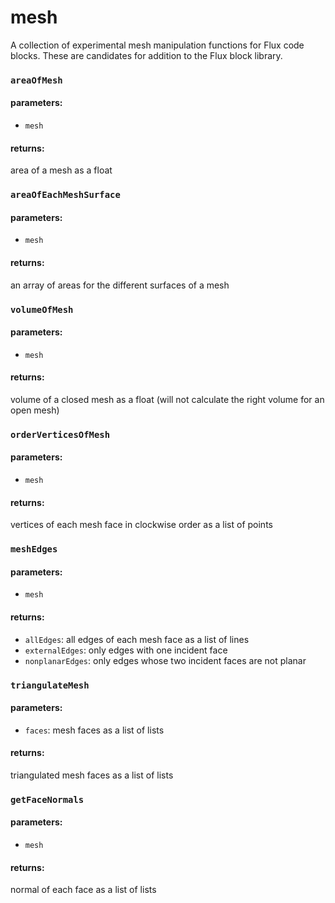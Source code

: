 # mesh
A collection of experimental mesh manipulation functions for Flux code blocks. These are candidates for addition to the Flux block library. 

### `areaOfMesh`
#### parameters:
* `mesh`

#### returns:
area of a mesh as a float

### `areaOfEachMeshSurface`
#### parameters:
* `mesh`

#### returns:
an array of areas for the different surfaces of a mesh

### `volumeOfMesh`
#### parameters:
* `mesh`

#### returns:
volume of a closed mesh as a float (will not calculate the right volume for an open mesh)

### `orderVerticesOfMesh`
#### parameters:
* `mesh`

#### returns:
vertices of each mesh face in clockwise order as a list of points

### `meshEdges`
#### parameters:
* `mesh`

#### returns:
* `allEdges`: all edges of each mesh face as a list of lines
* `externalEdges`: only edges with one incident face
* `nonplanarEdges`: only edges whose two incident faces are not planar

### `triangulateMesh`
#### parameters:
* `faces`: mesh faces as a list of lists

#### returns:
triangulated mesh faces as a list of lists

### `getFaceNormals`
#### parameters:
* `mesh`

#### returns:
normal of each face as a list of lists
